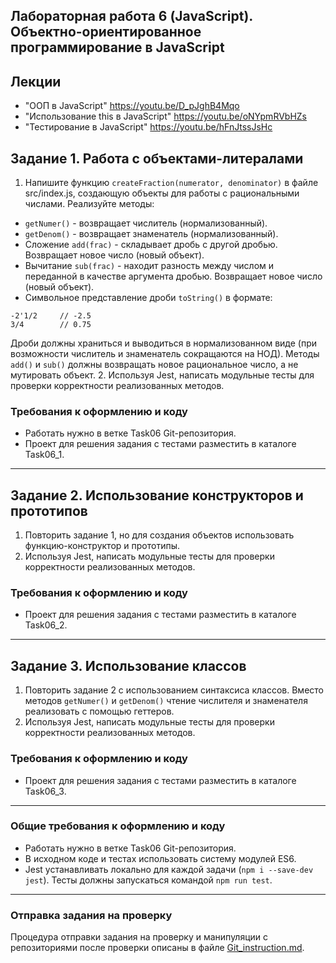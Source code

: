 ##                             Лабораторная работа 6 (JavaScript). Объектно-ориентированное программирование в JavaScript
## Лекции
* "ООП в JavaScript" https://youtu.be/D_pJghB4Mqo
* "Использование this в JavaScript" https://youtu.be/oNYpmRVbHZs
* "Тестирование в JavaScript" https://youtu.be/hFnJtssJsHc
## Задание 1. Работа с объектами-литералами
1. Напишите функцию `createFraction(numerator, denominator)` в файле src/index.js, создающую объекты для работы с рациональными числами. Реализуйте методы:
* `getNumer()` - возвращает числитель (нормализованный).
* `getDenom()` - возвращает знаменатель (нормализованный).
* Сложение `add(frac)` - складывает дробь с другой дробью. Возвращает новое число (новый объект).
* Вычитание `sub(frac)` - находит разность между числом и переданной в качестве аргумента дробью. Возвращает новое число (новый объект).
* Символьное представление дроби `toString()` в формате:
```
-2'1/2     // -2.5
3/4        // 0.75
```
Дроби должны храниться и выводиться в нормализованном виде (при возможности числитель и знаменатель сокращаются на НОД).
Методы `add()` и `sub()` должны возвращать новое рациональное число, а не мутировать объект. 
2. Используя Jest, написать модульные тесты для проверки корректности реализованных методов.

### Требования к оформлению и коду
* Работать нужно в ветке Task06 Git-репозитория.
* Проект для решения задания с тестами разместить в каталоге Task06_1.

- - -

## Задание 2. Использование конструкторов и прототипов
1. Повторить задание 1, но для создания объектов использовать функцию-конструктор и прототипы.
2. Используя Jest, написать модульные тесты для проверки корректности реализованных методов.

### Требования к оформлению и коду
* Проект для решения задания с тестами разместить в каталоге Task06_2.

- - -

## Задание 3. Использование классов
1. Повторить задание 2 с использованием синтаксиса классов. Вместо методов `getNumer()` и `getDenom()` чтение числителя и знаменателя реализовать с помощью геттеров.
2. Используя Jest, написать модульные тесты для проверки корректности реализованных методов.

### Требования к оформлению и коду
* Проект для решения задания с тестами разместить в каталоге Task06_3.

- - -

### Общие требования к оформлению и коду
* Работать нужно в ветке Task06 Git-репозитория.
* В исходном коде и тестах использовать систему модулей ES6.
* Jest устанавливать локально для каждой задачи (`npm i --save-dev jest`). Тесты должны запускаться командой `npm run test`.

- - -

### Отправка задания на проверку
Процедура отправки задания на проверку и манипуляции с репозиториями после проверки описаны в файле [Git_instruction.md](Git_instruction.md).

